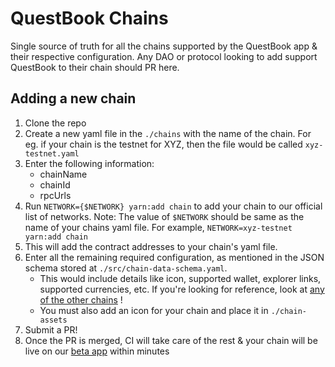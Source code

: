 # QuestBook Chains

Single source of truth for all the chains supported by the QuestBook app &amp; their respective configuration. Any DAO or protocol looking to add support QuestBook to their chain should PR here.

## Adding a new chain

1. Clone the repo
2. Create a new yaml file in the `./chains` with the name of the chain. For eg. if your chain is the testnet for XYZ, then the file would be called `xyz-testnet.yaml`
3. Enter the following information:
    - chainName
    - chainId
    - rpcUrls
4. Run `NETWORK={$NETWORK} yarn:add chain` to add your chain to our official list of networks. Note: The value of `$NETWORK` should be same as the name of your chains yaml file. For example, `NETWORK=xyz-testnet yarn:add chain`
9. This will add the contract addresses to your chain's yaml file.
9. Enter all the remaining required configuration, as mentioned in the JSON schema stored at `./src/chain-data-schema.yaml`.
	- This would include details like  icon, supported wallet, explorer links, supported currencies, etc.
		If you're looking for reference, look at [any of the other chains](https://github.com/questbook/chains/blob/main/chains/rinkeby.yaml) !
	- You must also add an icon for your chain and place it in `./chain-assets`
5. Submit a PR!
6. Once the PR is merged, CI will take care of the rest & your chain will be live on our [beta app](https://beta.questbook.app) within minutes
